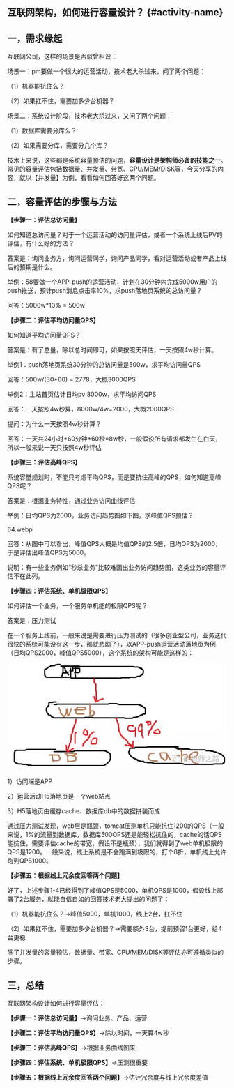 ## 互联网架构，如何进行容量设计？ {#activity-name}

## **一，需求缘起**

互联网公司，这样的场景是否似曾相识：

场景一：pm要做一个很大的运营活动，技术老大杀过来，问了两个问题：

（1）机器能抗住么？

（2）如果扛不住，需要加多少台机器？

场景二：系统设计阶段，技术老大杀过来，又问了两个问题：

（1）数据库需要分库么？

（2）如果需要分库，需要分几个库？

技术上来说，这些都是系统容量预估的问题，**容量设计是架构师必备的技能之一**。常见的容量评估包括数据量、并发量、带宽、CPU/MEM/DISK等，今天分享的内容，就以【并发量】为例，看看如何回答好这两个问题。

## **二，容量评估的步骤与方法**

**【步骤一：评估总访问量】**

如何知道总访问量？对于一个运营活动的访问量评估，或者一个系统上线后PV的评估，有什么好的方法？

答案是：询问业务方，询问运营同学，询问产品同学，看对运营活动或者产品上线后的预期是什么。

举例：58要做一个APP-push的运营活动，计划在30分钟内完成5000w用户的push推送，预计push消息点击率10%，求push落地页系统的总访问量？

回答：5000w\*10% = 500w

**【步骤二：评估平均访问量QPS】**

如何知道平均访问量QPS？

答案是：有了总量，除以总时间即可，如果按照天评估，一天按照4w秒计算。

举例1：push落地页系统30分钟的总访问量是500w，求平均访问量QPS

回答：500w/\(30\*60\) = 2778，大概3000QPS

举例2：主站首页估计日均pv 8000w，求平均访问QPS

回答：一天按照4w秒算，8000w/4w=2000，大概2000QPS

提问：为什么一天按照4w秒计算？

回答：一天共24小时\*60分钟\*60秒=8w秒，一般假设所有请求都发生在白天，所以一般来说一天只按照4w秒评估

**【步骤三：评估高峰QPS】**

系统容量规划时，不能只考虑平均QPS，而是要抗住高峰的QPS，如何知道高峰QPS呢？

答案是：根据业务特性，通过业务访问曲线评估

举例：日均QPS为2000，业务访问趋势图如下图，求峰值QPS预估？

64.webp

回答：从图中可以看出，峰值QPS大概是均值QPS的2.5倍，日均QPS为2000，于是评估出峰值QPS为5000。

说明：有一些业务例如“秒杀业务”比较难画出业务访问趋势图，这类业务的容量评估不在此列。

**【步骤四：评估系统、单机极限QPS】**

如何评估一个业务，一个服务单机能的极限QPS呢？

答案是：压力测试

在一个服务上线前，一般来说是需要进行压力测试的（很多创业型公司，业务迭代很快的系统可能没有这一步，那就悲剧了），以APP-push运营活动落地页为例（日均QPS2000，峰值QPS5000），这个系统的架构可能是这样的：

![img](/static/image/646.webp)

1）访问端是APP

2）运营活动H5落地页是一个web站点

3）H5落地页由缓存cache、数据库db中的数据拼装而成



通过压力测试发现，web层是瓶颈，tomcat压测单机只能抗住1200的QPS（一般来说，1%的流量到数据库，数据库500QPS还是能轻松抗住的，cache的话QPS能抗住，需要评估cache的带宽，假设不是瓶颈），我们就得到了web单机极限的QPS是1200。一般来说，线上系统是不会跑满到极限的，打个8折，单机线上允许跑到QPS1000。



**【步骤五：根据线上冗余度回答两个问题】**

好了，上述步骤1-4已经得到了峰值QPS是5000，单机QPS是1000，假设线上部署了2台服务，就能自信自如的回答技术老大提出的问题了：

（1）机器能抗住么？-&gt;峰值5000，单机1000，线上2台，扛不住

（2）如果扛不住，需要加多少台机器？-&gt;需要额外3台，提前预留1台更好，给4台更稳



除了并发量的容量预估，数据量、带宽、CPU/MEM/DISK等评估亦可遵循类似的步骤。



## **三，总结**

互联网架构设计如何进行容量评估：

**【步骤一：评估总访问量】**-&gt;询问业务、产品、运营

**【步骤二：评估平均访问量QPS】**-&gt;除以时间，一天算4w秒

**【步骤三：评估高峰QPS】**-&gt;根据业务曲线图来

**【步骤四：评估系统、单机极限QPS】**-&gt;压测很重要

**【步骤五：根据线上冗余度回答两个问题】**-&gt;估计冗余度与线上冗余度差值

